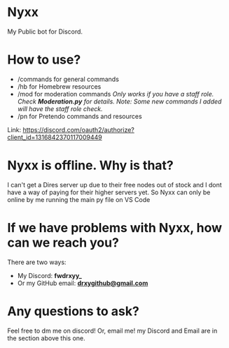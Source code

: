 # Nyxx
My Public bot for Discord. 

# How to use?
- /commands for general commands
- /hb for Homebrew resources
- /mod for moderation commands
     *Only works if you have a staff role. Check **Moderation.py** for details.*
     *Note: Some new commands I added will have the staff role check.*
- /pn for Pretendo commands and resources

Link: https://discord.com/oauth2/authorize?client_id=1316842370117009449

# Nyxx is offline. Why is that?
I can't get a Dires server up due to their free nodes out of stock and I dont have a way of paying for their higher servers yet. So Nyxx can only be online by me running the main py file on VS Code

# If we have problems with Nyxx, how can we reach you?
There are two ways:
- My Discord: **fwdrxyy_**
- Or my GitHub email: **drxygithub@gmail.com**

# Any questions to ask?
Feel free to dm me on discord! Or, email me! my Discord and Email are in the section above this one.
